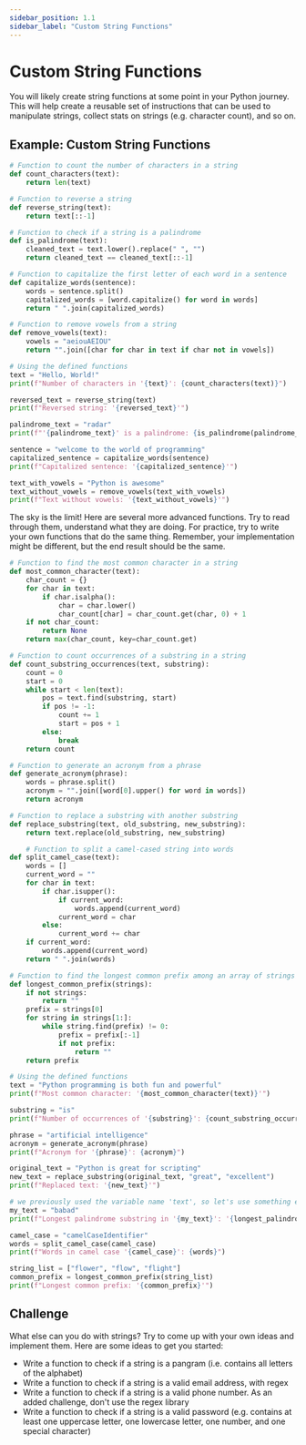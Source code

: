 ```yaml
---
sidebar_position: 1.1
sidebar_label: "Custom String Functions"
---
```


# Custom String Functions

You will likely create string functions at some point in your Python journey. This will help create a reusable set of instructions that can be used to manipulate strings, collect stats on strings (e.g. character count), and so on.

## Example: Custom String Functions

```python
# Function to count the number of characters in a string
def count_characters(text):
    return len(text)

# Function to reverse a string
def reverse_string(text):
    return text[::-1]

# Function to check if a string is a palindrome
def is_palindrome(text):
    cleaned_text = text.lower().replace(" ", "")
    return cleaned_text == cleaned_text[::-1]

# Function to capitalize the first letter of each word in a sentence
def capitalize_words(sentence):
    words = sentence.split()
    capitalized_words = [word.capitalize() for word in words]
    return " ".join(capitalized_words)

# Function to remove vowels from a string
def remove_vowels(text):
    vowels = "aeiouAEIOU"
    return "".join([char for char in text if char not in vowels])

# Using the defined functions
text = "Hello, World!"
print(f"Number of characters in '{text}': {count_characters(text)}")

reversed_text = reverse_string(text)
print(f"Reversed string: '{reversed_text}'")

palindrome_text = "radar"
print(f"'{palindrome_text}' is a palindrome: {is_palindrome(palindrome_text)}")

sentence = "welcome to the world of programming"
capitalized_sentence = capitalize_words(sentence)
print(f"Capitalized sentence: '{capitalized_sentence}'")

text_with_vowels = "Python is awesome"
text_without_vowels = remove_vowels(text_with_vowels)
print(f"Text without vowels: '{text_without_vowels}'")
```

The sky is the limit! Here are several more advanced functions. Try to read through them, understand what they are doing. For practice, try to write your own functions that do the same thing. Remember, your implementation might be different, but the end result should be the same.

```python
# Function to find the most common character in a string
def most_common_character(text):
    char_count = {}
    for char in text:
        if char.isalpha():
            char = char.lower()
            char_count[char] = char_count.get(char, 0) + 1
    if not char_count:
        return None
    return max(char_count, key=char_count.get)

# Function to count occurrences of a substring in a string
def count_substring_occurrences(text, substring):
    count = 0
    start = 0
    while start < len(text):
        pos = text.find(substring, start)
        if pos != -1:
            count += 1
            start = pos + 1
        else:
            break
    return count

# Function to generate an acronym from a phrase
def generate_acronym(phrase):
    words = phrase.split()
    acronym = "".join([word[0].upper() for word in words])
    return acronym

# Function to replace a substring with another substring
def replace_substring(text, old_substring, new_substring):
    return text.replace(old_substring, new_substring)

    # Function to split a camel-cased string into words
def split_camel_case(text):
    words = []
    current_word = ""
    for char in text:
        if char.isupper():
            if current_word:
                words.append(current_word)
            current_word = char
        else:
            current_word += char
    if current_word:
        words.append(current_word)
    return " ".join(words)

# Function to find the longest common prefix among an array of strings
def longest_common_prefix(strings):
    if not strings:
        return ""
    prefix = strings[0]
    for string in strings[1:]:
        while string.find(prefix) != 0:
            prefix = prefix[:-1]
            if not prefix:
                return ""
    return prefix

# Using the defined functions
text = "Python programming is both fun and powerful"
print(f"Most common character: '{most_common_character(text)}'")

substring = "is"
print(f"Number of occurrences of '{substring}': {count_substring_occurrences(text, substring)}")

phrase = "artificial intelligence"
acronym = generate_acronym(phrase)
print(f"Acronym for '{phrase}': {acronym}")

original_text = "Python is great for scripting"
new_text = replace_substring(original_text, "great", "excellent")
print(f"Replaced text: '{new_text}'")

# we previously used the variable name 'text', so let's use something else to avoid unexpected behaviour
my_text = "babad"
print(f"Longest palindrome substring in '{my_text}': '{longest_palindrome_substring(my_text)}'")

camel_case = "camelCaseIdentifier"
words = split_camel_case(camel_case)
print(f"Words in camel case '{camel_case}': {words}")

string_list = ["flower", "flow", "flight"]
common_prefix = longest_common_prefix(string_list)
print(f"Longest common prefix: '{common_prefix}'")

```

## Challenge

What else can you do with strings? Try to come up with your own ideas and implement them. Here are some ideas to get you started:
- Write a function to check if a string is a pangram (i.e. contains all letters of the alphabet)
- Write a function to check if a string is a valid email address, with regex
- Write a function to check if a string is a valid phone number. As an added challenge, don't use the regex library
- Write a function to check if a string is a valid password (e.g. contains at least one uppercase letter, one lowercase letter, one number, and one special character)